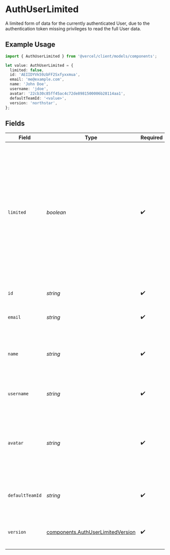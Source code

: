 # AuthUserLimited

A limited form of data for the currently authenticated User, due to the authentication token missing privileges to read the full User data.

## Example Usage

```typescript
import { AuthUserLimited } from '@vercel/client/models/components';

let value: AuthUserLimited = {
  limited: false,
  id: 'AEIIDYVk59zbFF2Sxfyxxmua',
  email: 'me@example.com',
  name: 'John Doe',
  username: 'jdoe',
  avatar: '22cb30c85ff45ac4c72de8981500006b28114aa1',
  defaultTeamId: '<value>',
  version: 'northstar',
};
```

## Fields

| Field           | Type                                                                                   | Required           | Description                                                                                                                                                                                                                                                                            | Example                                  |
| --------------- | -------------------------------------------------------------------------------------- | ------------------ | -------------------------------------------------------------------------------------------------------------------------------------------------------------------------------------------------------------------------------------------------------------------------------------- | ---------------------------------------- |
| `limited`       | _boolean_                                                                              | :heavy_check_mark: | Property indicating that this User data contains only limited information, due to the authentication token missing privileges to read the full User data. Re-login with email, GitHub, GitLab or Bitbucket in order to upgrade the authentication token with the necessary privileges. |                                          |
| `id`            | _string_                                                                               | :heavy_check_mark: | The User's unique identifier.                                                                                                                                                                                                                                                          | AEIIDYVk59zbFF2Sxfyxxmua                 |
| `email`         | _string_                                                                               | :heavy_check_mark: | Email address associated with the User account.                                                                                                                                                                                                                                        | me@example.com                           |
| `name`          | _string_                                                                               | :heavy_check_mark: | Name associated with the User account, or `null` if none has been provided.                                                                                                                                                                                                            | John Doe                                 |
| `username`      | _string_                                                                               | :heavy_check_mark: | Unique username associated with the User account.                                                                                                                                                                                                                                      | jdoe                                     |
| `avatar`        | _string_                                                                               | :heavy_check_mark: | SHA1 hash of the avatar for the User account. Can be used in conjuction with the ... endpoint to retrieve the avatar image.                                                                                                                                                            | 22cb30c85ff45ac4c72de8981500006b28114aa1 |
| `defaultTeamId` | _string_                                                                               | :heavy_check_mark: | The user's default team. Only applies if the user's `version` is `'northstar'`.                                                                                                                                                                                                        |                                          |
| `version`       | [components.AuthUserLimitedVersion](../../models/components/authuserlimitedversion.md) | :heavy_check_mark: | The user's version. Will either be unset or `northstar`.                                                                                                                                                                                                                               |                                          |

